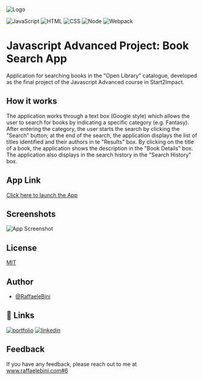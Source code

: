 ![Logo](https://www.raffaelebini.com/assets/img/LogoRBScuroPiccolo.png)

![JavaScript](https://img.shields.io/badge/javascript-yellow?logo=javascript)
![HTML](https://img.shields.io/badge/html-blue?logo=html5)
![CSS](https://img.shields.io/badge/css-blue?logo=css3)
![Node](https://img.shields.io/badge/node-red?logo=npm)
![Webpack](https://img.shields.io/badge/webpack-red?logo=webpack)

# Javascript Advanced Project: Book Search App
Application for searching books in the "Open Library" catalogue, developed as the final project of the Javascript Advanced course in Start2Impact. 

## How it works
The application works through a text box (Google style) which allows the user to search for books by indicating a specific category (e.g. Fantasy).
After entering the category, the user starts the search by clicking the "Search" button; at the end of the search, the application displays the list of titles identified and their authors in te "Results" box. 
By clicking on the title of a book, the application shows the description in the "Book Details" box. 
The application also displays in the search history in the "Search History" box. 

## App Link
[Click here to launch the App](https://www.raffaelebini.com/progetti/index.html)

## Screenshots
![App Screenshot](/img/AppLibri01.png)

## License
[MIT](https://choosealicense.com/licenses/mit/)

## Author
- [@RaffaeleBini](https://www.github.com/RaffaeleBini)

## 🔗 Links
[![portfolio](https://img.shields.io/badge/my_homepage-000?style=for-the-badge&logo=ko-fi&logoColor=yellow)](https://www.raffaelebini.com/)
[![linkedin](https://img.shields.io/badge/linkedin-0A66C2?style=for-the-badge&logo=linkedin&logoColor=white)](https://https://www.linkedin.com/in/raffaelebini/)



## Feedback

If you have any feedback, please reach out to me at www.raffaelebini.com#6
